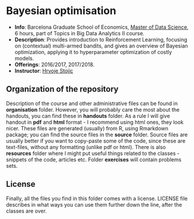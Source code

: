 # Bayesian optimisation

- **Info**: Barcelona Graduate School of Economics, [Master of Data Science](http://www.barcelonagse.eu/study/masters-programs/data-science), 6 hours, part of Topics in Big Data Analytics II course.  
- **Description**: Provides introduction to Reinforcement Learning, focusing on (contextual) multi-armed bandits, and gives an overview of Bayesian optimization, applying it to hyperparameter optimization of costly models.       
- **Offerings**: 2016/2017, 2017/2018.  
- **Instructor**: [Hrvoje Stojic](http://hstojic.re)  


## Organization of the repository

Description of the course and other administrative files can be found in **organisation** folder. However, you will probably care the most about the handouts, you can find these in **handouts** folder. As a rule I will give handout in **pdf** and **html** format - I recommend using html ones, they look nicer. These files are generated (usually) from R, using Rmarkdown package; you can find the source files in the **source** folder. Source files are usually better if you want to copy-paste some of the code, since these are text-files, without any formatting (unlike pdf or html). There is also **resources** folder where I might put useful things related to the classes - snippets of the code, articles etc. Folder **exercises** will contain problems sets.  


## License 

Finally, all the files you find in this folder comes with a license. LICENSE file describes in what ways you can use them further down the line, after the classes are over.
